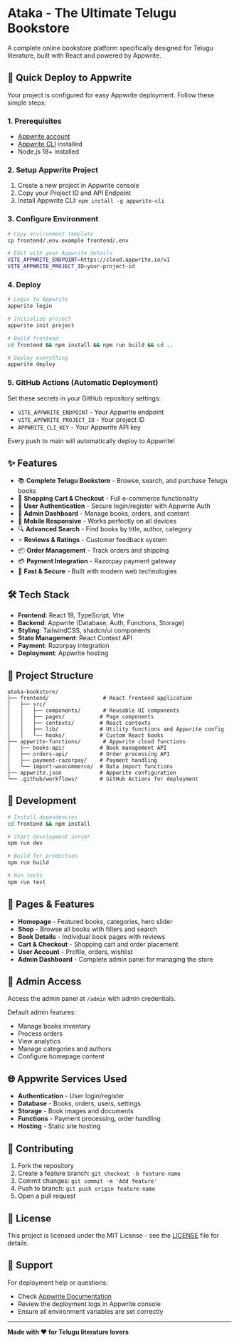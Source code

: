 # Ataka - The Ultimate Telugu Bookstore

A complete online bookstore platform specifically designed for Telugu literature, built with React and powered by Appwrite.

## 🚀 Quick Deploy to Appwrite

Your project is configured for easy Appwrite deployment. Follow these simple steps:

### 1. Prerequisites

- [Appwrite account](https://appwrite.io)
- [Appwrite CLI](https://appwrite.io/docs/tooling/command-line/installation) installed
- Node.js 18+ installed

### 2. Setup Appwrite Project

1. Create a new project in Appwrite console
2. Copy your Project ID and API Endpoint
3. Install Appwrite CLI: `npm install -g appwrite-cli`

### 3. Configure Environment

```bash
# Copy environment template
cp frontend/.env.example frontend/.env

# Edit with your Appwrite details
VITE_APPWRITE_ENDPOINT=https://cloud.appwrite.io/v1
VITE_APPWRITE_PROJECT_ID=your-project-id
```

### 4. Deploy

```bash
# Login to Appwrite
appwrite login

# Initialize project
appwrite init project

# Build frontend
cd frontend && npm install && npm run build && cd ..

# Deploy everything
appwrite deploy
```

### 5. GitHub Actions (Automatic Deployment)

Set these secrets in your GitHub repository settings:

- `VITE_APPWRITE_ENDPOINT` - Your Appwrite endpoint
- `VITE_APPWRITE_PROJECT_ID` - Your project ID
- `APPWRITE_CLI_KEY` - Your Appwrite API key

Every push to main will automatically deploy to Appwrite!

## ✨ Features

- 📚 **Complete Telugu Bookstore** - Browse, search, and purchase Telugu books
- 🛒 **Shopping Cart & Checkout** - Full e-commerce functionality
- 👤 **User Authentication** - Secure login/register with Appwrite Auth
- 🎨 **Admin Dashboard** - Manage books, orders, and content
- 📱 **Mobile Responsive** - Works perfectly on all devices
- 🔍 **Advanced Search** - Find books by title, author, category
- ⭐ **Reviews & Ratings** - Customer feedback system
- 📦 **Order Management** - Track orders and shipping
- 💳 **Payment Integration** - Razorpay payment gateway
- 🚀 **Fast & Secure** - Built with modern web technologies

## 🛠️ Tech Stack

- **Frontend**: React 18, TypeScript, Vite
- **Backend**: Appwrite (Database, Auth, Functions, Storage)
- **Styling**: TailwindCSS, shadcn/ui components
- **State Management**: React Context API
- **Payment**: Razorpay integration
- **Deployment**: Appwrite hosting

## 📁 Project Structure

```
ataka-bookstore/
├── frontend/                 # React frontend application
│   ├── src/
│   │   ├── components/       # Reusable UI components
│   │   ├── pages/           # Page components
│   │   ├── contexts/        # React contexts
│   │   ├── lib/             # Utility functions and Appwrite config
│   │   └── hooks/           # Custom React hooks
├── appwrite-functions/       # Appwrite cloud functions
│   ├── books-api/           # Book management API
│   ├── orders-api/          # Order processing API
│   ├── payment-razorpay/    # Payment handling
│   └── import-woocommerce/  # Data import functions
├── appwrite.json            # Appwrite configuration
└── .github/workflows/       # GitHub Actions for deployment
```

## 🔧 Development

```bash
# Install dependencies
cd frontend && npm install

# Start development server
npm run dev

# Build for production
npm run build

# Run tests
npm run test
```

## 📱 Pages & Features

- **Homepage** - Featured books, categories, hero slider
- **Shop** - Browse all books with filters and search
- **Book Details** - Individual book pages with reviews
- **Cart & Checkout** - Shopping cart and order placement
- **User Account** - Profile, orders, wishlist
- **Admin Dashboard** - Complete admin panel for managing the store

## 🔐 Admin Access

Access the admin panel at `/admin` with admin credentials.

Default admin features:

- Manage books inventory
- Process orders
- View analytics
- Manage categories and authors
- Configure homepage content

## 🌐 Appwrite Services Used

- **Authentication** - User login/register
- **Database** - Books, orders, users, settings
- **Storage** - Book images and documents
- **Functions** - Payment processing, order handling
- **Hosting** - Static site hosting

## 🤝 Contributing

1. Fork the repository
2. Create a feature branch: `git checkout -b feature-name`
3. Commit changes: `git commit -m 'Add feature'`
4. Push to branch: `git push origin feature-name`
5. Open a pull request

## 📄 License

This project is licensed under the MIT License - see the [LICENSE](LICENSE) file for details.

## 🎯 Support

For deployment help or questions:

- Check [Appwrite Documentation](https://appwrite.io/docs)
- Review the deployment logs in Appwrite console
- Ensure all environment variables are set correctly

---

**Made with ❤️ for Telugu literature lovers**
